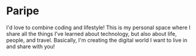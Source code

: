 # Paripe
I'd love to combine coding and lifestyle! This is my personal space where I share all the things I've learned about technology, but also about life, people, and travel. Basically, I'm creating the digital world I want to live in and share with you! 
